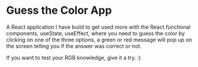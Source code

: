 # Guess the Color App

A React application I have build to get used more with the React functional components, useState, useEffect, where you need to guess the color by clicking on one of the three options, a green or red message will pop up on the screen telling you if the answer was correct or not.

If you want to test your RGB knowledge, give it a try. :)
